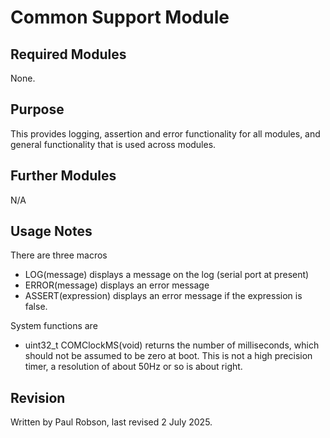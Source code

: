 # Common Support Module

## Required Modules 

None.

## Purpose

This provides logging, assertion and error functionality for all modules, and general functionality that is used across modules.

## Further Modules

N/A

## Usage Notes

There are three macros

- LOG(message) displays a message on the log (serial port at present)
- ERROR(message) displays an error message
- ASSERT(expression) displays an error message if the expression is false.

System functions are 

- uint32_t COMClockMS(void) returns the number of milliseconds, which should not be assumed to be zero at boot. This is not a high precision timer, a resolution of about 50Hz or so is about right.


## Revision

Written by Paul Robson, last revised 2 July 2025.







